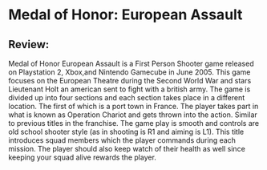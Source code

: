 # Medal of Honor: European Assault

## Review: 
Medal of Honor European Assault is a First Person Shooter game released on Playstation 2, Xbox,and Nintendo Gamecube in June 2005. This game focuses on the European Theatre during the Second World War and stars Lieutenant Holt an american sent to fight with a british army. The game is divided up into four sections and each section takes place in a different location. The first of which is a port town in France. The player takes part in what is known as Operation Chariot and gets thrown into the action. Similar to previous titles in the franchise. The game play is smooth and controls are old school shooter style (as in shooting is R1 and aiming is L1). This title introduces squad members which the player commands during each mission. The player should also keep watch of their health as well since keeping your squad alive rewards the player.

## 
